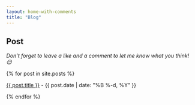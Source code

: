 ```yaml
---
layout: home-with-comments
title: "Blog"
---
```


## Post
*Don’t forget to leave a like and a comment to let me know what you think! 😊*

<div class="row g-5 mb-5">
  <div class="col-md-12">
    {% for post in site.posts %}
      <p><a href="{{ site.github.url }}/{{ post.url }}">{{ post.title }}</a> - {{ post.date | date: "%B %-d, %Y" }}</p>
    {% endfor %}
  </div>
  </div>
</div>